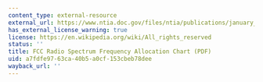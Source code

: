 ```yaml
---
content_type: external-resource
external_url: https://www.ntia.doc.gov/files/ntia/publications/january_2016_spectrum_wall_chart.pdf
has_external_license_warning: true
license: https://en.wikipedia.org/wiki/All_rights_reserved
status: ''
title: FCC Radio Spectrum Frequency Allocation Chart (PDF)
uid: a7fdfe97-63ca-40b5-a0cf-153cbeb78dee
wayback_url: ''
---
```

